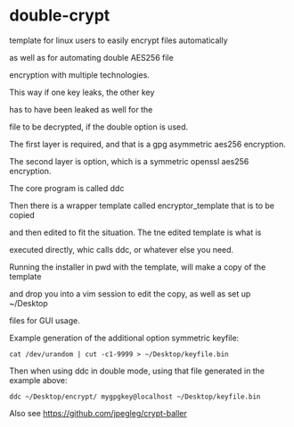 # double-crypt

template for linux users to easily encrypt files automatically

as well as for automating double AES256 file 

encryption with multiple technologies.

This way if one key leaks, the other key

has to have been leaked as well for the

file to be decrypted, if the double option is used.


The first layer is required, and that is a gpg asymmetric aes256 encryption.

The second layer is option, which is a symmetric openssl aes256 encryption.


The core program is called ddc

Then there is a wrapper template called encryptor_template that is to be copied

and then edited to fit the situation. The tne edited template is what is

executed directly, whic calls ddc, or whatever else you need.


Running the installer in pwd with the template, will make a copy of the template

and drop you into a vim session to edit the copy, as well as set up ~/Desktop

files for GUI usage.


Example generation of the additional option symmetric keyfile:

```
cat /dev/urandom | cut -c1-9999 > ~/Desktop/keyfile.bin
```

Then when using ddc in double mode, using that file generated in the example above:

```
ddc ~/Desktop/encrypt/ mygpgkey@localhost ~/Desktop/keyfile.bin
```


Also see https://github.com/jpegleg/crypt-baller
